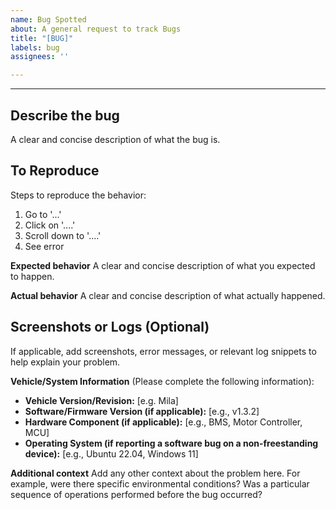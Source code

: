 ```yaml
---
name: Bug Spotted
about: A general request to track Bugs
title: "[BUG]"
labels: bug
assignees: ''

---
```


---

## **Describe the bug**
A clear and concise description of what the bug is.

## **To Reproduce**
Steps to reproduce the behavior:
1. Go to '...'
2. Click on '....'
3. Scroll down to '....'
4. See error

**Expected behavior**
A clear and concise description of what you expected to happen.

**Actual behavior**
A clear and concise description of what actually happened.

## **Screenshots or Logs** (Optional)
If applicable, add screenshots, error messages, or relevant log snippets to help explain your problem.

**Vehicle/System Information** (Please complete the following information):
- **Vehicle Version/Revision:** [e.g. Mila]
- **Software/Firmware Version (if applicable):** [e.g., v1.3.2]
- **Hardware Component (if applicable):** [e.g., BMS, Motor Controller, MCU]
- **Operating System (if reporting a software bug on a non-freestanding device):** [e.g., Ubuntu 22.04, Windows 11]

**Additional context**
Add any other context about the problem here. For example, were there specific environmental conditions? Was a particular sequence of operations performed before the bug occurred?
